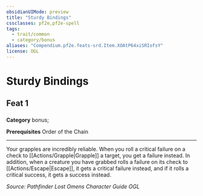```yaml
---
obsidianUIMode: preview
title: "Sturdy Bindings"
cssclasses: pf2e,pf2e-spell
tags:
  - trait/common
  - category/bonus
aliases: "Compendium.pf2e.feats-srd.Item.XOAtP64xiSRIofsY"
license: OGL
---
```

# Sturdy Bindings
## Feat 1
### 

**Category** bonus; 



**Prerequisites** Order of the Chain
* * *
Your grapples are incredibly reliable. When you roll a critical failure on a check to [[Actions/Grapple|Grapple]] a target, you get a failure instead. In addition, when a creature you have grabbed rolls a failure on its check to [[Actions/Escape|Escape]], it gets a critical failure instead, and if it rolls a critical success, it gets a success instead.

*Source: Pathfinder Lost Omens Character Guide*
*OGL*